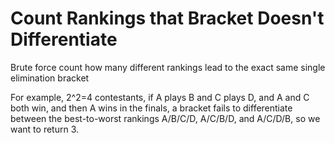 # Count Rankings that Bracket Doesn't Differentiate
Brute force count how many different rankings lead to the exact same single elimination bracket

For example, 2^2=4 contestants, if A plays B and C plays D, and A and C both win, and then A wins in the finals, a bracket fails to differentiate between the best-to-worst rankings A/B/C/D, A/C/B/D, and A/C/D/B, so we want to return 3. 
